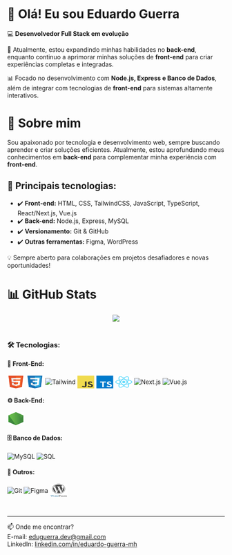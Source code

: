 
  <h1>👋 Olá! Eu sou Eduardo Guerra</h1>
        <p>💻 <strong>Desenvolvedor Full Stack em evolução</strong></p>
<p>🎯 Atualmente, estou expandindo minhas habilidades no <strong>back-end</strong>, enquanto continuo a aprimorar minhas soluções de <strong>front-end</strong> para criar experiências completas e integradas.</p>
<p>📊 Focado no desenvolvimento com <strong>Node.js, Express e Banco de Dados</strong>, além de integrar com tecnologias de <strong>front-end</strong> para sistemas altamente interativos.</p>


  <h1>🚀 Sobre mim</h1>
   <p>Sou apaixonado por tecnologia e desenvolvimento web, sempre buscando aprender e criar soluções eficientes. Atualmente, estou aprofundando meus conhecimentos em <strong>back-end</strong> para complementar minha experiência com <strong>front-end</strong>.</p>

  <h2>🔹 Principais tecnologias:</h2>
  <ul>
        <li>✔️ <strong>Front-end:</strong> HTML, CSS, TailwindCSS, JavaScript, TypeScript, React/Next.js, Vue.js</li>
        <li>✔️ <strong>Back-end:</strong> Node.js, Express, MySQL</li>
        <li>✔️ <strong>Versionamento:</strong> Git & GitHub</li>
        <li>✔️ <strong>Outras ferramentas:</strong> Figma, WordPress</li>
    </ul>

  <p>💡 Sempre aberto para colaborações em projetos desafiadores e novas oportunidades!</p>

<h1>📊 GitHub Stats</h1>
<div align="center">
    <a href="https://github.com/edu-mguerra">
        <img height="180em" src="https://github-readme-stats.vercel.app/api/top-langs/?username=edu-mguerra&layout=compact&langs_count=7&theme=highcontrast&hide=html,css&hide_title=true"/>
    </a>
</div>



 <br>
<h3>🛠️ Tecnologias:</h3>

<h4>🎨 Front-End:</h4>
<div style="display: inline_block">
  <img align="center" alt="HTML" height="30" width="40" src="https://raw.githubusercontent.com/devicons/devicon/master/icons/html5/html5-original.svg"/>
  <img align="center" alt="CSS" height="30" width="40" src="https://raw.githubusercontent.com/devicons/devicon/master/icons/css3/css3-original.svg"/> 
  <img align="center" alt="Tailwind" height="30" width="40" src="https://uxwing.com/wp-content/themes/uxwing/download/brands-and-social-media/tailwind-css-icon.png"/>
  <img align="center" alt="JavaScript" height="30" width="40" src="https://raw.githubusercontent.com/devicons/devicon/master/icons/javascript/javascript-original.svg"/> 
  <img align="center" alt="TypeScript" height="30" width="40" src="https://raw.githubusercontent.com/devicons/devicon/master/icons/typescript/typescript-original.svg"/> 
  <img align="center" alt="React" height="30" width="40" src="https://raw.githubusercontent.com/devicons/devicon/master/icons/react/react-original.svg"/> 
<img align="center" alt="Next.js" height="30" width="40" src="https://upload.wikimedia.org/wikipedia/commons/8/8e/Nextjs-logo.svg"/>

  <img align="center" alt="Vue.js" height="30" width="40" src="https://br.vuejs.org/images/logo.svg"/> 
</div>

<h4>⚙️ Back-End:</h4>
<div style="display: inline_block">
  <img align="center" alt="Node.js" height="30" width="40" src="https://raw.githubusercontent.com/devicons/devicon/master/icons/nodejs/nodejs-original.svg"/> 
</div>

<h4>🗄️ Banco de Dados:</h4>
<div style="display: inline_block">
  <img align="center" alt="MySQL" height="40" width="40" src="https://www.svgrepo.com/show/373848/mysql.svg"/> 
  <img align="center" alt="SQL" height="40" width="40" src="https://www.svgrepo.com/show/331760/sql-database-generic.svg"/> 
</div>

<h4>📂 Outros:</h4>
<div style="display: inline_block">
  <img align="center" alt="Git" height="30" width="40" src="https://cdn.jsdelivr.net/gh/devicons/devicon/icons/git/git-original.svg"/> 
  <img align="center" alt="Figma" height="30" width="40" src="https://www.vectorlogo.zone/logos/figma/figma-icon.svg"/> 
  <img align="center" alt="WordPress" height="30" width="40" src="https://raw.githubusercontent.com/devicons/devicon/master/icons/wordpress/wordpress-original.svg"/> 
</div>


<br><hr>

📫 Onde me encontrar?  <br>
E-mail: <a href="mailto:eduguerra.dev@gmail.com">eduguerra.dev@gmail.com</a>
<br> 
LinkedIn: <a href="https://www.linkedin.com/in/eduardo-guerra-mh" target="_blank">linkedin.com/in/eduardo-guerra-mh</a>
</p>



